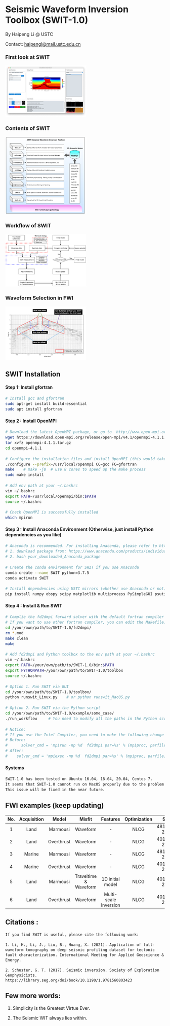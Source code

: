 # **S**eismic **W**aveform **I**nversion **T**oolbox   (SWIT-1.0)

By Haipeng Li @ USTC

Contact: haipengl@mail.ustc.edu.cn

### First look at SWIT

<img src="./doc/SWIT-GUI.png" style="zoom:25%;" />

### Contents of SWIT



<img src="./doc/SWIT-Contents.png" style="zoom:25%;" />

### Workflow of SWIT 

<img src="./doc/SWIT-Workflow.png" style="zoom:25%;" />

### Waveform Selection in FWI

<img src="./doc/SWIT-Waveform-selection.png" style="zoom:25%;" />



## SWIT Installation 

#### Step 1: Install  gfortran

```bash
# Install gcc and gfortran
sudo apt-get install build-essential
sudo apt install gfortran
```

#### Step 2 : Install OpenMPI

```bash
# Download the latest OpenMPI package, or go to  http://www.open-mpi.org/software/ompi to download the desired version
wget https://download.open-mpi.org/release/open-mpi/v4.1/openmpi-4.1.1.tar.gz 
tar xvfz openmpi-4.1.1.tar.gz
cd openmpi-4.1.1

# Configure the installation files and install OpenMPI (this would take quite a while)
./configure --prefix=/usr/local/openmpi CC=gcc FC=gfortran
make    # make -j8  # use 8 cores to speed up the make process
sudo make install

# Add env path at your ~/.bashrc
vim ~/.bashrc
export PATH=/usr/local/openmpi/bin:$PATH
source ~/.bashrc

# Check OpenMPI is successfully installed
which mpirun
```

#### Step 3 : Install Anaconda Environment (Otherwise, just install Python dependencies as you like)

```bash
# Anaconda is recommended. For installing Anaconda, please refer to https://docs.anaconda.com/anaconda/install/linux/
# 1. download package from: https://www.anaconda.com/products/individual/download-success
# 2. bash your_downloaded_Anaconda_package

# Create the conda environment for SWIT if you use Anaconda
conda create --name SWIT python=3.7.5
conda activate SWIT

# Install dependencies using USTC mirrors (whether use Anaconda or not)
pip install numpy obspy scipy matplotlib multiprocess PySimpleGUI psutil Pillow -i https://pypi.mirrors.ustc.edu.cn/simple/
```

#### Step 4 : Install & Run SWIT  

```bash
# Complie the fd2dmpi forward solver with the default fortran compiler (mpif90).
# If you want to use other fortran compiler, you can edit the Makefile.config file (line 18) under ~/SWIT-1.0/fd2dmpi/.
cd /your/own/path/to/SWIT-1.0/fd2dmpi/
rm *.mod
make clean
make

# Add fd2dmpi and Python toolbox to the env path at your ~/.bashrc 
vim ~/.bashrc 
export PATH=/your/own/path/to/SWIT-1.0/bin:$PATH
export PYTHONPATH=/your/own/path/to/SWIT-1.0/toolbox
source ~/.bashrc

# Option 1. Run SWIT via GUI
cd /your/own/path/to/SWIT-1.0/toolbox/
python runswit_Linux.py    # or python runswit_MacOS.py 

# Option 2. Run SWIT via the Python script
cd /your/own/path/to/SWIT-1.0/example/some_case/
./run_workflow     # You need to modify all the paths in the Python script before running

# Notice:
# If you use the Intel Compiler, you need to make the following change in forward and adjoint functions in toolbox/solver.py: 
# Before:     
#	   solver_cmd = 'mpirun -np %d  fd2dmpi par=%s' % (mpiproc, parfile)
# After:
#    solver_cmd = 'mpiexec -np %d  fd2dmpi par=%s' % (mpiproc, parfile)
```

#### Systems  

```bash
SWIT-1.0 has been tested on Ubuntu 16.04, 18.04, 20.04, Centos 7.
It seems that SWIT-1.0 cannot run on MacOS properly due to the problem with the Python multiprocess module. 
This issue will be fixed in the near future.
```

## FWI examples (keep updating)

| No.  | Acquisition |   Model    |         Misfit         |       Features        | Optimization |     Size      |
| :--: | :---------: | :--------: | :--------------------: | :-------------------: | :----------: | :-----------: |
|  1   |    Land     |  Marmousi  |        Waveform        |           -           |     NLCG     | 481x121, 25 m |
|  2   |    Land     | Overthrust |        Waveform        |           -           |     NLCG     | 401x101, 25 m |
|  3   |   Marine    |  Marmousi  |        Waveform        |           -           |     NLCG     | 481x141, 25 m |
|  4   |   Marine    | Overthrust |        Waveform        |           -           |     NLCG     | 401x121, 25 m |
|  5   |    Land     |  Marmousi  | Traveltime &  Waveform |   1D initial model    |     NLCG     | 401x121, 25 m |
|  6   |    Land     | Overthrust |        Waveform        | Multi-scale Inversion |     NLCG     | 401x101, 25 m |

## Citations :   

```
If you find SWIT is useful, please cite the following work:

1. Li, H., Li, J., Liu, B., Huang, X. (2021). Application of full-waveform tomography on deep seismic profiling dataset for tectonic fault characterization. International Meeting for Applied Geoscience & Energy.

2. Schuster, G. T. (2017). Seismic inversion. Society of Exploration Geophysicists. https://library.seg.org/doi/book/10.1190/1.9781560803423
```
## Few more words:
1. Simplicity is the Greatest Virtue Ever.

2. The Seismic WIT always lies within.
